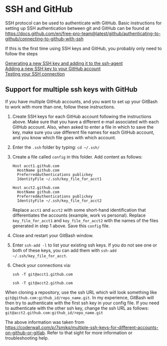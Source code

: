 # SSH and GitHub

SSH protocol can be used to authenticate with GitHub.  Basic instructions for
setting up SSH authentication between git and GitHub can be found at 
<https://docs.github.com/en/free-pro-team@latest/github/authenticating-to-github/connecting-to-github-with-ssh>

If this is the first time using SSH keys and GitHub, you probably
only need to follow the steps

<a href="https://docs.github.com/en/free-pro-team@latest/github/authenticating-to-github/generating-a-new-ssh-key-and-adding-it-to-the-ssh-agent">
Generating a new SSH key and adding it to the ssh-agent</a><br>

<a href="https://docs.github.com/en/free-pro-team@latest/github/authenticating-to-github/adding-a-new-ssh-key-to-your-github-account">
Adding a new SSH key to your GitHub account</a><br>

<a href="https://docs.github.com/en/free-pro-team@latest/github/authenticating-to-github/testing-your-ssh-connection">
Testing your SSH connection</a><br>


## Support for multiple ssh keys with GitHub
If you have multiple GitHub accounts, and you want to set up your GitBash to
work with more than one, follow these instructions.

1. Create SSH keys for each GitHub account following the instructions above.
   Make sure that you have a different e-mail associated with each GitHub
   account.  Also, when asked to enter a file in which to save the key, make
   sure you use different file names for each GitHub account, and you know 
   which file goes with which account. 
   
2. Enter the `.ssh` folder by typing: `cd ~/.ssh/`

3. Create a file called `config` in this folder.  Add content as follows:
    ```
    Host acct1.github.com
      HostName github.com
      PreferredAuthentications publickey
      IdentityFile ~/.ssh/key_file_for_acct1
      
    Host acct2.github.com
      HostName github.com
      PreferredAuthentications publickey
      IdentityFile ~/.ssh/key_file_for_acct2
    ```
    Replace `acct1` and `acct2` with some short-hand identification that
    differentiates the accounts (example, work vs personal).  Replace 
    `key_file_for_acct1` and `key_file_for_acct2` with the names of the files 
    generated in step 1 above.  Save this `config` file.

4.  Close and restart your GitBash window.
5.  Enter `ssh-add -l` to list your existing ssh keys.  If you do not see 
    one or both of these keys, you can add them with 
    `ssh-add ~/.ssh/key_file_for_acct`.
6.  Check your connections via:
    ```
    ssh -T git@acct1.github.com
    
    ssh -T git@acct2.github.com
    ```

When cloning a repository, use the ssh URL which will look something like
`git@github.com:github_id/repo_name.git`.  In my experience, GitBash will then
try to authenticate with the first ssh key in your config file.  If you need
to authenticate with the other ssh key, change the ssh URL as follows:
`git@acct2.github.com:github_id/repo_name.git`

The above information was taken from 
<https://coderwall.com/p/7smjkq/multiple-ssh-keys-for-different-accounts-on-github-or-gitlab>.
Refer to that sight for more information or troubleshooting help.

